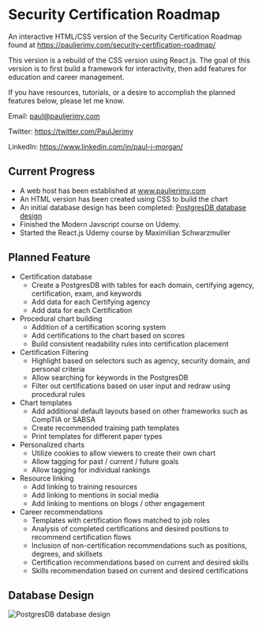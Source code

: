 # Security Certification Roadmap
An interactive HTML/CSS version of the Security Certification Roadmap found at https://pauljerimy.com/security-certification-roadmap/

This version is a rebuild of the CSS version using React.js. The goal of this version is to first build a framework for interactivity, then add features for education and career management.

If you have resources, tutorials, or a desire to accomplish the planned features below, please let me know.

Email:    paul@pauljerimy.com

Twitter:  https://twitter.com/PaulJerimy

LinkedIn: https://www.linkedin.com/in/paul-j-morgan/

## Current Progress
- A web host has been established at www.pauljerimy.com
- An HTML version has been created using CSS to build the chart
- An initial database design has been completed: [PostgresDB database design](https://pauljerimy.com/OC/DBDesign20201118.png)
- Finished the Modern Javscript course on Udemy.
- Started the React.js Udemy course by Maximilian Schwarzmuller

## Planned Feature
- Certification database
  - Create a PostgresDB with tables for each domain, certifying agency, certification, exam, and keywords
  - Add data for each Certifying agency
  - Add data for each Certification
- Procedural chart building
  - Addition of a certification scoring system
  - Add certifications to the chart based on scores
  - Build consistent readability rules into certification placement
- Certification Filtering
  - Highlight based on selectors such as agency, security domain, and personal criteria
  - Allow searching for keywords in the PostgresDB
  - Filter out certifications based on user input and redraw using procedural rules
- Chart templates
  - Add additional default layouts based on other frameworks such as CompTIA or SABSA
  - Create recommended training path templates
  - Print templates for different paper types
- Personalized charts
  - Utilize cookies to allow viewers to create their own chart
  - Allow tagging for past / current / future goals
  - Allow tagging for individual rankings
- Resource linking
  - Add linking to training resources
  - Add linking to mentions in social media
  - Add linking to mentions on blogs / other engagement
- Career recommendations
  - Templates with certification flows matched to job roles
  - Analysis of completed certifications and desired positions to recommend certification flows
  - Inclusion of non-certification recommendations such as positions, degrees, and skillsets
  - Certification recommendations based on current and desired skills
  - Skills recommendation based on current and desired certifications

## Database Design

![PostgresDB database design](https://pauljerimy.com/OC/DBDesign20201118.png)
